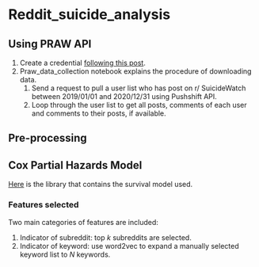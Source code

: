 # Reddit_suicide_analysis
## Using PRAW API
1. Create a credential [following this post](https://towardsdatascience.com/how-to-use-the-reddit-api-in-python-5e05ddfd1e5c).
2. Praw_data_collection notebook explains the procedure of downloading data.
    1. Send a request to pull a user list who has post on r/ SuicideWatch between 2019/01/01 and 2020/12/31 using Pushshift API.
    2. Loop through the user list to get all posts, comments of each user and comments to their posts, if available.
## Pre-processing

## Cox Partial Hazards Model
[Here](https://lifelines.readthedocs.io/en/latest/Survival%20Regression.html) is the library that contains the survival model used. 
### Features selected
Two main categories of features are included:
1. Indicator of subreddit: top *k* subreddits are selected.
2. Indicator of keyword: use word2vec to expand a manually selected keyword list to *N* keywords.
